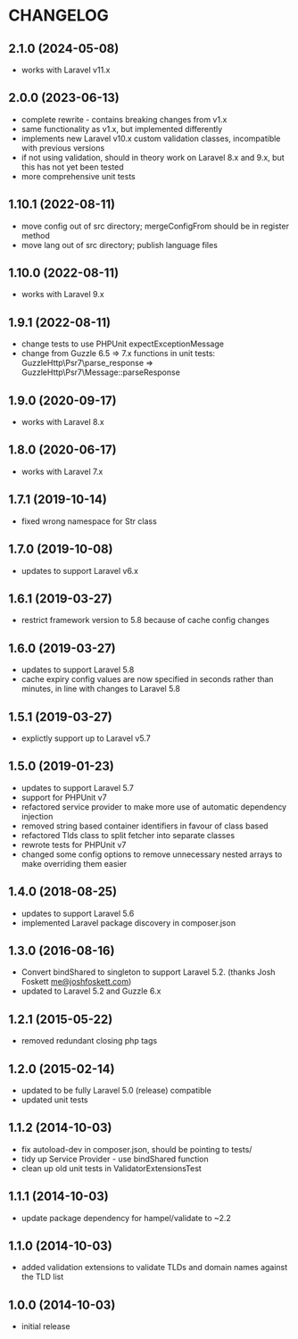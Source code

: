 CHANGELOG
=========

2.1.0 (2024-05-08)
------------------

* works with Laravel v11.x

2.0.0 (2023-06-13)
------------------

* complete rewrite - contains breaking changes from v1.x
* same functionality as v1.x, but implemented differently
* implements new Laravel v10.x custom validation classes, incompatible with previous versions
* if not using validation, should in theory work on Laravel 8.x and 9.x, but this has not yet been tested
* more comprehensive unit tests

1.10.1 (2022-08-11)
-------------------

* move config out of src directory; mergeConfigFrom should be in register method
* move lang out of src directory; publish language files

1.10.0 (2022-08-11)
-------------------

* works with Laravel 9.x

1.9.1 (2022-08-11)
------------------

* change tests to use PHPUnit expectExceptionMessage
* change from Guzzle 6.5 => 7.x functions in unit tests: GuzzleHttp\Psr7\parse_response => GuzzleHttp\Psr7\Message::parseResponse

1.9.0 (2020-09-17)
------------------

* works with Laravel 8.x

1.8.0 (2020-06-17)
------------------

* works with Laravel 7.x

1.7.1 (2019-10-14)
------------------

* fixed wrong namespace for Str class

1.7.0 (2019-10-08)
------------------

* updates to support Laravel v6.x

1.6.1 (2019-03-27)
------------------

* restrict framework version to 5.8 because of cache config changes

1.6.0 (2019-03-27)
------------------

* updates to support Laravel 5.8
* cache expiry config values are now specified in seconds rather than minutes, in line with changes to Laravel 5.8

1.5.1 (2019-03-27)
------------------

* explictly support up to Laravel v5.7

1.5.0 (2019-01-23)
------------------

* updates to support Laravel 5.7
* support for PHPUnit v7
* refactored service provider to make more use of automatic dependency injection
* removed string based container identifiers in favour of class based
* refactored Tlds class to split fetcher into separate classes
* rewrote tests for PHPUnit v7
* changed some config options to remove unnecessary nested arrays to make overriding them easier

1.4.0 (2018-08-25)
------------------

* updates to support Laravel 5.6
* implemented Laravel package discovery in composer.json

1.3.0 (2016-08-16)
------------------

* Convert bindShared to singleton to support Laravel 5.2. (thanks Josh Foskett <me@joshfoskett.com>)
* updated to Laravel 5.2 and Guzzle 6.x

1.2.1 (2015-05-22)
------------------

* removed redundant closing php tags

1.2.0 (2015-02-14)
------------------

* updated to be fully Laravel 5.0 (release) compatible
* updated unit tests

1.1.2 (2014-10-03)
------------------

* fix autoload-dev in composer.json, should be pointing to tests/
* tidy up Service Provider - use bindShared function
* clean up old unit tests in ValidatorExtensionsTest

1.1.1 (2014-10-03)
------------------

* update package dependency for hampel/validate to ~2.2

1.1.0 (2014-10-03)
------------------

* added validation extensions to validate TLDs and domain names against the TLD list

1.0.0 (2014-10-03)
------------------

* initial release
